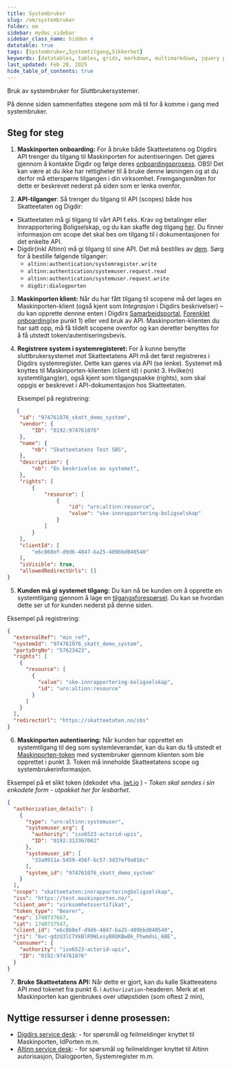 ```yaml
---
title: Systembruker
slug: /om/systembruker
folder: om
sidebar: mydoc_sidebar
sidebar_class_name: hidden #
datatable: true
tags: [Systembruker,Systemtilgang,Sikkerhet]
keywords: [datatables, tables, grids, markdown, multimarkdown, jquery plugins]
last_updated: Feb 28, 2025
hide_table_of_contents: true
---
```

<Summary> Bruk av systembruker for Sluttbrukersystemer.</Summary>

På denne siden sammenfattes stegene som må til for å komme i gang med systembruker. 

## Steg for steg

1.	**Maskinporten onboarding:** For å bruke både Skatteetatens og Digdirs API trenger du tilgang til Maskinporten for autentiseringen. Det gjøres gjennom å kontakte Digdir og følge deres [onboardingsprosess](https://onboarding.maskinporten.no/). OBS! Det kan være at du ikke har rettigheter til å bruke denne løsningen og at du derfor må etterspørre tilgangen i din virksomhet. Fremgangsmåten for dette er beskrevet nederst på siden som er lenka ovenfor.

2.	**API-tilganger**: Så trenger du tilgang til API (scopes) både hos Skatteetaten og Digdir: 
  * Skatteetaten må gi tilgang til vårt API f.eks. Krav og betalinger eller Innrapportering Boligselskap, og du kan skaffe deg tilgang [her](../komigang.md). Du finner informasjon om scope det skal bes om tilgang til i dokumentasjonen for det enkelte API.
  *	Digdir(inkl Altinn) må gi tilgang til sine API. Det må bestilles av [dem](https://altinn.studio/contact). Sørg for å bestille følgende tilganger:
      -	`altinn:authentication/systemregister.write`
      -	`altinn:authentication/systemuser.request.read`
      -	`altinn:authentication/systemuser.request.write`
  	   - `digdir:dialogporten`

3.	**Maskinporten klient:** Når du har fått tilgang til scopene må det lages en Maskinporten-klient (også kjent som *Integrasjon* i Digdirs beskrivelser) – du kan opprette dennne enten i Digdirs [Samarbeidsportal](https://sjolvbetjening.test.samarbeid.digdir.no/auth/login), [Forenklet onboarding](https://onboarding.maskinporten.no/)(se punkt 1) eller ved bruk av API. Maskinporten-klienten du har satt opp, må få tildelt scopene ovenfor og kan deretter benyttes for å få utstedt token/autentiseringsbevis.

4.	**Registrere system i systemregisteret:** For å kunne benytte sluttbrukersystemet mot Skatteetatens API må det først registreres i Digdirs systemregister. Dette kan gjøres via API (se lenke). Systemet må knyttes til Maskinporten-klienten (client id) i punkt 3. Hvilke(n) systemtilgang(er), også kjent som tilgangspakke (rights), som skal oppgis er beskrevet i API-dokumentasjon hos Skatteetaten.

    Eksempel på registrering:
```json
   {
    "id": "974761076_skatt_demo_system",
    "vendor": {
        "ID": "0192:974761076"
    },
    "name": {
        "nb": "Skatteetatens Test SBS",
    },
    "description": {
        "nb": "En beskrivelse av systemet",
    },
    "rights": [
        {
            "resource": [
                {
                    "id": "urn:altinn:resource",
                    "value": "ske-innrapportering-boligselskap"
                }
            ]
        }
    ],
    "clientId": [
        "e6c868ef-d9d6-4847-ba25-409bbd040540" 
    ],
    "isVisible": true,
    "allowedRedirectUrls": []
}
```

5.	**Kunden må gi systemet tilgang:** Du kan nå be kunden om å opprette en systemtilgang gjennom å lage en [tilgangsforespørsel](https://docs.altinn.studio/nb/authentication/guides/systemauthentication-for-systemproviders/#sende-forespørsel-om-opprettelse-av-systembruker-til-virksomhet). Du kan se hvordan dette ser ut for kunden nederst på denne siden.

Eksempel på registrering:
```json
{
  "externalRef": "min_ref",
  "systemId": "974761076_skatt_demo_system",
  "partyOrgNo": "57623423",
  "rights": [
    {
      "resource": [
        {
          "value": "ske-innrapportering-boligselskap",  
          "id": "urn:altinn:resource"
        }
      ]
    }
  ],
  "redirectUrl": "https://skatteetaten.no/sbs"
}
```

6.	**Maskinporten autentisering:** Når kunden har opprettet en systemtilgang til deg som systemleverandør, kan du kan du få utstedt et [Maskinporten-token](https://docs.digdir.no/docs/Maskinporten/maskinporten_guide_apikonsument) med systembruker gjennom klienten som ble opprettet i punkt 3. Token må inneholde Skatteetatens scope og systembrukerinformasjon.

Eksempel på et slikt token (dekodet vha. [jwt.io](https://jwt.io/) ) - *Token skal sendes i sin enkodete form - utpakket her for lesbarhet.*
```json
{
  "authorization_details": [
    {
      "type": "urn:altinn:systemuser",
      "systemuser_org": {
        "authority": "iso6523-actorid-upis",
        "ID": "0192:313367002"
      },
      "systemuser_id": [
        "33a0911a-5459-456f-bc57-3d37ef9a016c"
      ],
      "system_id": "974761076_skatt_demo_system"
    }
  ],
  "scope": "skatteetaten:innrapporteringboligselskap",
  "iss": "https://test.maskinporten.no/",
  "client_amr": "virksomhetssertifikat",
  "token_type": "Bearer",
  "exp": 1740737667,
  "iat": 1740737547,
  "client_id": "e6c868ef-d9d6-4847-ba25-409bbd040540",
  "jti": "6vc-gdzU3lC7XkBlR9WLxsyB8QKBwBk_FhwmdsL_6BE",
  "consumer": {
    "authority": "iso6523-actorid-upis",
    "ID": "0192:974761076"
  }
}
```

7.	**Bruke Skatteetatens API:** Når dette er gjort, kan du kalle Skatteeatens API med tokenet fra punkt 6. i `Authorization`-headeren. Merk at et Maskinporten kan gjenbrukes over utløpstiden (som oftest 2 min), 

## Nyttige ressurser i denne prosessen:
* [Digdirs service desk](https://samarbeid.digdir.no/digital-postkasse/kontakt-oss/83): - for spørsmål og feilmeldinger knyttet til Maskinporten, IdPorten m.m.
* [Altinn service desk](https://altinn.studio/contact): - for spørsmål og feilmeldinger knyttet til Altinn autorisasjon, Dialogporten, Systemregister m.m.
